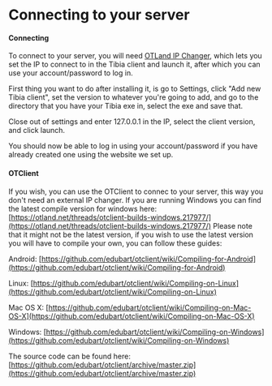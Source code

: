 # Connecting to your server

#### Connecting

To connect to your server, you will need [OTLand IP Changer](https://otland.net/threads/otland-ip-changer.134369/), which lets you set the IP to connect to in the Tibia client and launch it, after which you can use your account/password to log in.

First thing you want to do after installing it, is go to Settings, click "Add new Tibia client", set the version to whatever you're going to add, and go to the directory that you have your Tibia exe in, select the exe and save that.

Close out of settings and enter 127.0.0.1 in the IP, select the client version, and click launch.

You should now be able to log in using your account/password if you have already created one using the website we set up.

#### OTClient

If you wish, you can use the OTClient to connec to your server, this way you don't need an external IP changer. If you are running Windows you can find the latest compile version for windows here: [https://otland.net/threads/otclient-builds-windows.217977/](https://otland.net/threads/otclient-builds-windows.217977/) Please note that it might not be the latest version, if you wish to use the latest version you will have to compile your own, you can follow these guides:

Android: [https://github.com/edubart/otclient/wiki/Compiling-for-Android](https://github.com/edubart/otclient/wiki/Compiling-for-Android)

Linux: [https://github.com/edubart/otclient/wiki/Compiling-on-Linux](https://github.com/edubart/otclient/wiki/Compiling-on-Linux)

Mac OS X: [https://github.com/edubart/otclient/wiki/Compiling-on-Mac-OS-X](https://github.com/edubart/otclient/wiki/Compiling-on-Mac-OS-X)

Windows: [https://github.com/edubart/otclient/wiki/Compiling-on-Windows](https://github.com/edubart/otclient/wiki/Compiling-on-Windows) 

  
The source code can be found here: [https://github.com/edubart/otclient/archive/master.zip](https://github.com/edubart/otclient/archive/master.zip)

